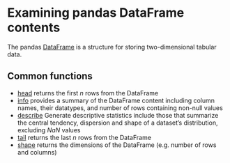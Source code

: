# Examining pandas DataFrame contents

The pandas [DataFrame](https://pandas.pydata.org/pandas-docs/stable/reference/api/pandas.DataFrame.html) is a structure for storing two-dimensional tabular data.

## Common functions

- [head](https://pandas.pydata.org/pandas-docs/stable/reference/api/pandas.DataFrame.head.html) returns the first *n* rows from the DataFrame
- [info](https://pandas.pydata.org/pandas-docs/stable/reference/api/pandas.DataFrame.info.html) provides a summary of the DataFrame content including column names, their datatypes, and number of rows containing non-null values
- [describe](https://pandas.pydata.org/pandas-docs/stable/reference/api/pandas.DataFrame.describe.html) Generate descriptive statistics include those that summarize the central tendency, dispersion and shape of a dataset’s distribution, excluding *NaN* values
- [tail](https://pandas.pydata.org/pandas-docs/stable/reference/api/pandas.DataFrame.tail.html) returns the last *n* rows from the DataFrame
- [shape](https://pandas.pydata.org/pandas-docs/stable/reference/api/pandas.DataFrame.shape.html) returns the dimensions of the DataFrame (e.g. number of rows and columns)
